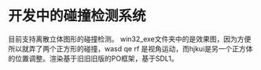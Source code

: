 开发中的碰撞检测系统
===
目前支持离散立体图形的碰撞检测。
win32_exe文件夹中的是效果图，因为方便所以就弄了两个正方形的碰撞，wasd qe rf 是视角运动，而hjkui是另一个正方体的位置调整。渲染基于旧旧旧版的PO框架，基于SDL1。